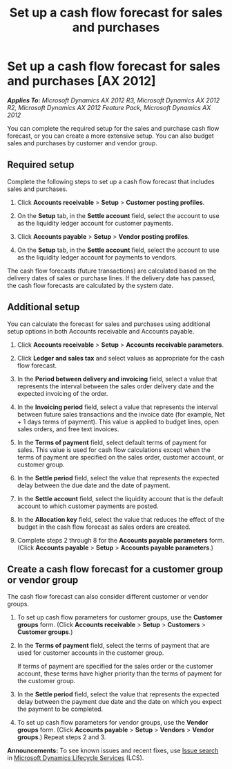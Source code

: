 ﻿---
title: Set up a cash flow forecast for sales and purchases
TOCTitle: Set up a cash flow forecast for sales and purchases
ms:assetid: acaf3c6d-e030-4d18-975a-7bd31be9c21a
ms:mtpsurl: https://technet.microsoft.com/en-us/library/Aa498576(v=AX.60)
ms:contentKeyID: 36058921
ms.date: 04/18/2014
mtps_version: v=AX.60
---

# Set up a cash flow forecast for sales and purchases [AX 2012]


_**Applies To:** Microsoft Dynamics AX 2012 R3, Microsoft Dynamics AX 2012 R2, Microsoft Dynamics AX 2012 Feature Pack, Microsoft Dynamics AX 2012_

You can complete the required setup for the sales and purchase cash flow forecast, or you can create a more extensive setup. You can also budget sales and purchases by customer and vendor group.

## Required setup

Complete the following steps to set up a cash flow forecast that includes sales and purchases.

1.  Click **Accounts receivable** \> **Setup** \> **Customer posting profiles**.

2.  On the **Setup** tab, in the **Settle account** field, select the account to use as the liquidity ledger account for customer payments.

3.  Click **Accounts payable** \> **Setup** \> **Vendor posting profiles**.

4.  On the **Setup** tab, in the **Settle account** field, select the account to use as the liquidity ledger account for payments to vendors.

The cash flow forecasts (future transactions) are calculated based on the delivery dates of sales or purchase lines. If the delivery date has passed, the cash flow forecasts are calculated by the system date.

## Additional setup

You can calculate the forecast for sales and purchases using additional setup options in both Accounts receivable and Accounts payable.

1.  Click **Accounts receivable** \> **Setup** \> **Accounts receivable parameters**.

2.  Click **Ledger and sales tax** and select values as appropriate for the cash flow forecast.

3.  In the **Period between delivery and invoicing** field, select a value that represents the interval between the sales order delivery date and the expected invoicing of the order.

4.  In the **Invoicing period** field, select a value that represents the interval between future sales transactions and the invoice date (for example, Net + 1 days terms of payment). This value is applied to budget lines, open sales orders, and free text invoices.

5.  In the **Terms of payment** field, select default terms of payment for sales. This value is used for cash flow calculations except when the terms of payment are specified on the sales order, customer account, or customer group.

6.  In the **Settle period** field, select the value that represents the expected delay between the due date and the date of payment.

7.  In the **Settle account** field, select the liquidity account that is the default account to which customer payments are posted.

8.  In the **Allocation key** field, select the value that reduces the effect of the budget in the cash flow forecast as sales orders are created.

9.  Complete steps 2 through 8 for the **Accounts payable parameters** form. (Click **Accounts payable** \> **Setup** \> **Accounts payable parameters**.)

## Create a cash flow forecast for a customer group or vendor group

The cash flow forecast can also consider different customer or vendor groups.

1.  To set up cash flow parameters for customer groups, use the **Customer groups** form. (Click **Accounts receivable** \> **Setup** \> **Customers** \> **Customer groups**.)

2.  In the **Terms of payment** field, select the terms of payment that are used for customer accounts in the customer group.
    
    If terms of payment are specified for the sales order or the customer account, these terms have higher priority than the terms of payment for the customer group.

3.  In the **Settle period** field, select the value that represents the expected delay between the payment due date and the date on which you expect the payment to be completed.

4.  To set up cash flow parameters for vendor groups, use the **Vendor groups** form. (Click **Accounts payable** \> **Setup** \> **Vendors** \> **Vendor groups**.) Repeat steps 2 and 3.

  
**Announcements:** To see known issues and recent fixes, use [Issue search](http://go.microsoft.com/fwlink/?linkid=389258) in [Microsoft Dynamics Lifecycle Services](http://go.microsoft.com/fwlink/?linkid=306505) (LCS).

